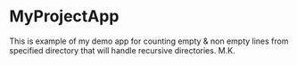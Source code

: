 # MyProjectApp
This is example of my demo app for counting empty & non empty lines from specified directory that will handle recursive directories.
M.K.
